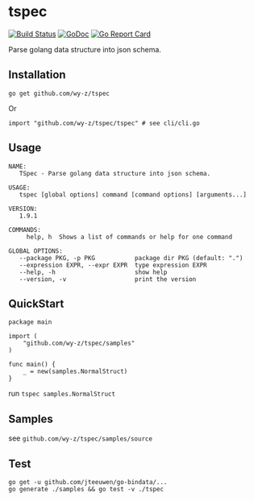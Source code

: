 # tspec
[![Build Status](https://travis-ci.org/wy-z/tspec.svg?branch=master)](https://travis-ci.org/wy-z/tspec) [![GoDoc](https://godoc.org/github.com/wy-z/tspec?status.svg)](http://godoc.org/github.com/wy-z/tspec) [![Go Report Card](https://goreportcard.com/badge/github.com/wy-z/tspec)](https://goreportcard.com/report/github.com/wy-z/tspec)

Parse golang data structure into json schema.

## Installation
```
go get github.com/wy-z/tspec
```
Or
```
import "github.com/wy-z/tspec/tspec" # see cli/cli.go
```

## Usage
```
NAME:
   TSpec - Parse golang data structure into json schema.

USAGE:
   tspec [global options] command [command options] [arguments...]

VERSION:
   1.9.1

COMMANDS:
     help, h  Shows a list of commands or help for one command

GLOBAL OPTIONS:
   --package PKG, -p PKG           package dir PKG (default: ".")
   --expression EXPR, --expr EXPR  type expression EXPR
   --help, -h                      show help
   --version, -v                   print the version
```

## QuickStart

```
package main

import (
    "github.com/wy-z/tspec/samples"
)

func main() {
    _ = new(samples.NormalStruct)
}
```

run ```tspec samples.NormalStruct```

## Samples

see `github.com/wy-z/tspec/samples/source`

## Test

```
go get -u github.com/jteeuwen/go-bindata/...
go generate ./samples && go test -v ./tspec
```